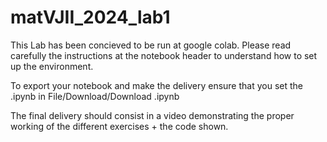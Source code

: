 # matVJII_2024_lab1

This Lab has been concieved to be run at google colab. Please read carefully the instructions at the notebook header to understand how to set up the environment. 

To export your notebook and make the delivery ensure that you set the .ipynb in File/Download/Download .ipynb

The final delivery should consist in a video demonstrating the proper working of the different exercises + the code shown.

